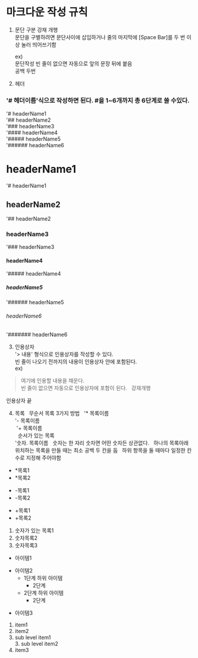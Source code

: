 # 마크다운 작성 규칙  
  
1. 문단 구분 강재 개행  
 문단을 구별하려면 문단사이에 삽입하거나 줄의 마지막에 [Space Bar]를 두 번 이상 눌러 띄어쓰기함
   
   ex)  
   문단작성
   빈 줄이 없으면 자동으로 앞의 문장 뒤에 붙음  
   공백 두번 
2. 헤더
### '# 헤더이름'식으로 작성하면 된다. #을 1~6개까지 총 6단계로 쓸 수있다.
'# headerName1  
'## headerName2  
'### headerName3  
'#### headerName4  
'##### headerName5  
'###### headerName6


# headerName1
'# headerName1  
 
## headerName2
'## headerName2 
  
### headerName3
'### headerName3
  
#### headerName4
'##### headerName4

##### headerName5
'###### headerName5  
 
###### headerName6
'####### headerName6 

3. 인용상자  
'> 내용' 형식으로 인용상자를 작성할 수 있다.  
빈 줄이 나오기 전까지의 내용이 인용상자 안에 포함된다.  
ex)
> 여기에 인용할 내용을 채운다.  
빈 줄이 없으면 자동으로 인용상자에 포함이 된다.  
강재개행

인용상자 끝

4. 목록  
무순서 목록 3가지 방법  
  '* 목록이름  
  '- 목록이름  
  '+ 목록이름  
  
순서가 있는 목록  
'숫자. 목록이름
  
숫자는 한 자리 숫자면 어떤 숫자든 상관없다.  
하나의 목록아래 위치하는 목록을 만들 때는 최소 공백 두 칸을 둠  
하위 항목을 둘 때마다 일정한 칸 수로 지정해 주어야함  

* *목록1
* *목록2  

- -목록1
- -목록2  

+ +목록1
+ +목록2  

1. 숫자가 있는 목록1  
2. 숫자목록2
3. 숫자목록3  

  
- 아이템1
+ 아이템2
  - 1단계 하위 아이템
    * 2단계  
  - 2단계 하위 아이템  
    * 2단계
* 아이템3

1. item1
3. item2
  9. sub level item1  
    3. sub level item2
9. item3

